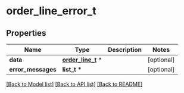 # order_line_error_t

## Properties
Name | Type | Description | Notes
------------ | ------------- | ------------- | -------------
**data** | [**order_line_t**](.md) \* |  | [optional] 
**error_messages** | **list_t \*** |  | [optional] 

[[Back to Model list]](../README.md#documentation-for-models) [[Back to API list]](../README.md#documentation-for-api-endpoints) [[Back to README]](../README.md)


